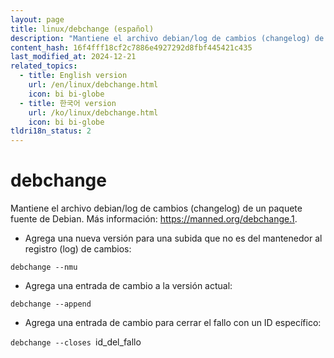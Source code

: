 ```yaml
---
layout: page
title: linux/debchange (español)
description: "Mantiene el archivo debian/log de cambios (changelog) de un paquete fuente de Debian."
content_hash: 16f4fff18cf2c7886e4927292d8fbf445421c435
last_modified_at: 2024-12-21
related_topics:
  - title: English version
    url: /en/linux/debchange.html
    icon: bi bi-globe
  - title: 한국어 version
    url: /ko/linux/debchange.html
    icon: bi bi-globe
tldri18n_status: 2
---
```

# debchange

Mantiene el archivo debian/log de cambios (changelog) de un paquete fuente de Debian.
Más información: <https://manned.org/debchange.1>.

- Agrega una nueva versión para una subida que no es del mantenedor al registro (log) de cambios:

`debchange --nmu`

- Agrega una entrada de cambio a la versión actual:

`debchange --append`

- Agrega una entrada de cambio para cerrar el fallo con un ID específico:

`debchange --closes `<span class="tldr-var badge badge-pill bg-dark-lm bg-white-dm text-white-lm text-dark-dm font-weight-bold">id_del_fallo</span>
